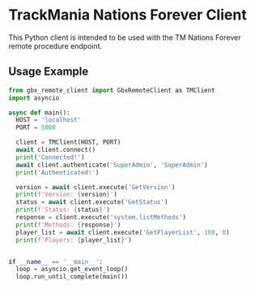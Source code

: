 # TrackMania Nations Forever Client

This Python client is intended to be used with the TM Nations Forever remote procedure endpoint.

## Usage Example

```python
from gbx_remote_client import GbxRemoteClient as TMClient
import asyncio

async def main():
  HOST = 'localhost'
  PORT = 5000

  client = TMClient(HOST, PORT)
  await client.connect()
  print('Connected!')
  await client.authenticate('SuperAdmin', 'SuperAdmin')
  print('Authenticated!')

  version = await client.execute('GetVersion')
  print(f'Version: {version}')
  status = await client.execute('GetStatus')
  print(f'Status: {status}')
  response = client.execute('system.listMethods')
  print(f'Methods: {response}')
  player_list = await client.execute('GetPlayerList', 100, 0)
  print(f'Players: {player_list}')


if __name__ == '__main__':
  loop = asyncio.get_event_loop()
  loop.run_until_complete(main())
```
